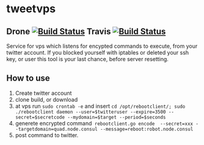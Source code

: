 # tweetvps 
## Drone [![Build Status](https://drone.io/github.com/bitswarming/TweetVps/status.png)](https://drone.io/github.com/bitswarming/TweetVps/latest) Travis [![Build Status](https://travis-ci.org/bitswarming/TweetVps.svg?branch=master)](https://travis-ci.org/bitswarming/TweetVps)

Service for vps which listens for encypted commands to execute, from your twitter account. If you blocked yourself with iptables or deleted your ssh key, or user this tool is your last chance, before server resetting.


## How to use
1. Create twitter account
1. clone build, or download
1. at vps run `sudo crontab -e` and insert 
`cd /opt/rebootclient/;
sudo ./rebootclient daemon --user=$twitteruser --expire=3500 --secret=$secretcode --mydomain=$target --period=$seconds`
1. generete encrypted command` rebootclient.go encode  --secret=xxx --targetdomain=quad.node.consul --message=reboot:robot.node.consul`
1. post command to twitter.
